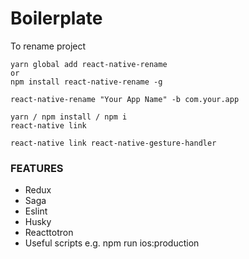 # Boilerplate

To rename project

```
yarn global add react-native-rename
or
npm install react-native-rename -g

react-native-rename "Your App Name" -b com.your.app

yarn / npm install / npm i
react-native link

react-native link react-native-gesture-handler
```

### FEATURES

- Redux
- Saga
- Eslint
- Husky
- Reacttotron
- Useful scripts e.g. npm run ios:production
